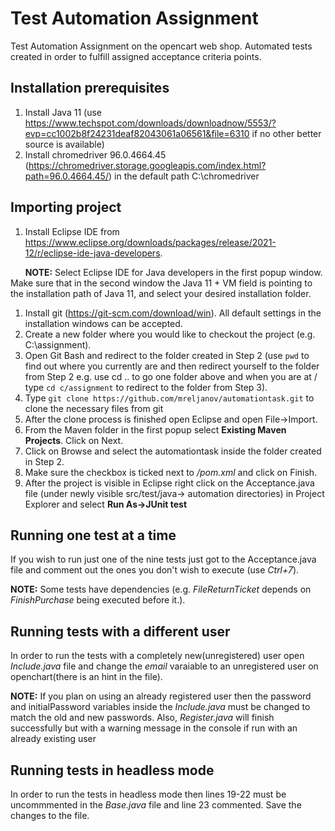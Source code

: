 # Test Automation Assignment

Test Automation Assignment on the opencart web shop. Automated tests created in order to fulfill assigned acceptance criteria points.

## Installation prerequisites

1. Install Java 11 (use https://www.techspot.com/downloads/downloadnow/5553/?evp=cc1002b8f24231deaf82043061a06561&file=6310 if no other better source is available)
2. Install chromedriver 96.0.4664.45 (https://chromedriver.storage.googleapis.com/index.html?path=96.0.4664.45/) in the default path C:\chromedriver

## Importing project

1. Install Eclipse IDE from https://www.eclipse.org/downloads/packages/release/2021-12/r/eclipse-ide-java-developers.

&nbsp;&nbsp;&nbsp;&nbsp;&nbsp;&nbsp;**NOTE:** Select Eclipse IDE for Java developers in the first popup window. Make sure that in the second window the
Java 11 + VM field is pointing to the installation path of Java 11, and select your desired installation folder.

1. Install git (https://git-scm.com/download/win). All default settings in the installation windows can be accepted.
2. Create a new folder where you would like to checkout the project (e.g. C:\assignment).
3. Open Git Bash and redirect to the folder created in Step 2 (use `pwd` to find out where you currently are and then redirect yourself to the folder from  Step 2 e.g. use cd .. to go one folder above and when you are at / type `cd c/assignment` to redirect to the folder from Step 3).
4. Type `git clone https://github.com/mreljanov/automationtask.git` to clone the necessary files from git
5. After the clone process is finished open Eclipse and open File->Import.
6. From the Maven folder in the first popup select **Existing Maven Projects**. Click on Next.
7. Click on Browse and select the automationtask inside the folder created in Step 2.
8. Make sure the checkbox is ticked next to */pom.xml* and click on Finish.
9. After the project is visible in Eclipse right click on the Acceptance.java file (under newly visible src/test/java-> automation directories) in Project Explorer and select **Run As->JUnit test**

## Running one test at a time

If you wish to run just one of the nine tests just got to the Acceptance.java file and comment out the ones you don't wish to execute (use *Ctrl+7*).

**NOTE:** Some tests have dependencies (e.g. *FileReturnTicket* depends on *FinishPurchase* being executed before it.).

## Running tests with a different user

In order to run the tests with a completely new(unregistered) user open *Include.java* file and change the *email* varaiable to an unregistered user on openchart(there is an hint in the file).

**NOTE:** If you plan on using an already registered user then the password and initialPassword variables inside the *Include.java* must be changed to match the old and new passwords. Also, *Register.java* will finish successfully but with a warning message in the console if run with an already existing user

## Running tests in headless mode

In order to run the tests in headless mode then lines 19-22 must be uncommmented in the *Base.java* file and line 23 commented. Save the changes to the file.
